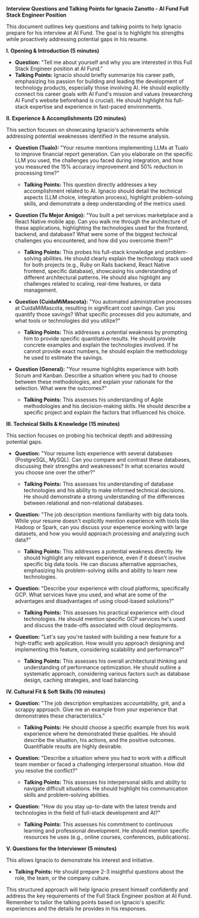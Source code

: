 **Interview Questions and Talking Points for Ignacio Zanotto - AI Fund Full Stack Engineer Position**

This document outlines key questions and talking points to help Ignacio prepare for his interview at AI Fund.  The goal is to highlight his strengths while proactively addressing potential gaps in his resume.

**I. Opening & Introduction (5 minutes)**

* **Question:** "Tell me about yourself and why you are interested in this Full Stack Engineer position at AI Fund."
* **Talking Points:**  Ignacio should briefly summarize his career path, emphasizing his passion for building and leading the development of technology products, especially those involving AI.  He should explicitly connect his career goals with AI Fund's mission and values (researching AI Fund's website beforehand is crucial). He should highlight his full-stack expertise and experience in fast-paced environments.

**II. Experience & Accomplishments (20 minutes)**

This section focuses on showcasing Ignacio's achievements while addressing potential weaknesses identified in the resume analysis.

* **Question (Tualo):** "Your resume mentions implementing LLMs at Tualo to improve financial report generation. Can you elaborate on the specific LLM you used, the challenges you faced during integration, and how you measured the 15% accuracy improvement and 50% reduction in processing time?"
    * **Talking Points:**  This question directly addresses a key accomplishment related to AI.  Ignacio should detail the technical aspects (LLM choice, integration process), highlight problem-solving skills, and demonstrate a deep understanding of the metrics used.

* **Question (Tu Mejor Amigo):** "You built a pet services marketplace and a React Native mobile app. Can you walk me through the architecture of these applications, highlighting the technologies used for the frontend, backend, and database? What were some of the biggest technical challenges you encountered, and how did you overcome them?"
    * **Talking Points:** This probes his full-stack knowledge and problem-solving abilities.  He should clearly explain the technology stack used for both projects (e.g., Ruby on Rails backend, React Native frontend, specific database), showcasing his understanding of different architectural patterns.  He should also highlight any challenges related to scaling, real-time features, or data management.

* **Question (CuidaMiMascota):** "You automated administrative processes at CuidaMiMascota, resulting in significant cost savings. Can you quantify those savings? What specific processes did you automate, and what tools or technologies did you utilize?"
    * **Talking Points:**  This addresses a potential weakness by prompting him to provide specific quantitative results.  He should provide concrete examples and explain the technologies involved.  If he cannot provide exact numbers, he should explain the methodology he used to estimate the savings.

* **Question (General):**  "Your resume highlights experience with both Scrum and Kanban.  Describe a situation where you had to choose between these methodologies, and explain your rationale for the selection. What were the outcomes?"
    * **Talking Points:** This assesses his understanding of Agile methodologies and his decision-making skills. He should describe a specific project and explain the factors that influenced his choice.

**III. Technical Skills & Knowledge (15 minutes)**

This section focuses on probing his technical depth and addressing potential gaps.

* **Question:** "Your resume lists experience with several databases (PostgreSQL, MySQL).  Can you compare and contrast these databases, discussing their strengths and weaknesses? In what scenarios would you choose one over the other?"
    * **Talking Points:** This assesses his understanding of database technologies and his ability to make informed technical decisions. He should demonstrate a strong understanding of the differences between relational and non-relational databases.

* **Question:** "The job description mentions familiarity with big data tools. While your resume doesn't explicitly mention experience with tools like Hadoop or Spark, can you discuss your experience working with large datasets, and how you would approach processing and analyzing such data?"
    * **Talking Points:** This addresses a potential weakness directly.  He should highlight any relevant experience, even if it doesn't involve specific big data tools.  He can discuss alternative approaches, emphasizing his problem-solving skills and ability to learn new technologies.

* **Question:** "Describe your experience with cloud platforms, specifically GCP.  What services have you used, and what are some of the advantages and disadvantages of using cloud-based solutions?"
    * **Talking Points:** This assesses his practical experience with cloud technologies. He should mention specific GCP services he's used and discuss the trade-offs associated with cloud deployments.

* **Question:** "Let's say you're tasked with building a new feature for a high-traffic web application. How would you approach designing and implementing this feature, considering scalability and performance?"
    * **Talking Points:** This assesses his overall architectural thinking and understanding of performance optimization.  He should outline a systematic approach, considering various factors such as database design, caching strategies, and load balancing.

**IV. Cultural Fit & Soft Skills (10 minutes)**

* **Question:** "The job description emphasizes accountability, grit, and a scrappy approach.  Give me an example from your experience that demonstrates these characteristics."
    * **Talking Points:**  He should choose a specific example from his work experience where he demonstrated these qualities.  He should describe the situation, his actions, and the positive outcomes.  Quantifiable results are highly desirable.

* **Question:** "Describe a situation where you had to work with a difficult team member or faced a challenging interpersonal situation. How did you resolve the conflict?"
    * **Talking Points:** This assesses his interpersonal skills and ability to navigate difficult situations.  He should highlight his communication skills and problem-solving abilities.

* **Question:** "How do you stay up-to-date with the latest trends and technologies in the field of full-stack development and AI?"
    * **Talking Points:** This assesses his commitment to continuous learning and professional development.  He should mention specific resources he uses (e.g., online courses, conferences, publications).

**V. Questions for the Interviewer (5 minutes)**

This allows Ignacio to demonstrate his interest and initiative.

* **Talking Points:** He should prepare 2-3 insightful questions about the role, the team, or the company culture.


This structured approach will help Ignacio present himself confidently and address the key requirements of the Full Stack Engineer position at AI Fund. Remember to tailor the talking points based on Ignacio's specific experiences and the details he provides in his responses.